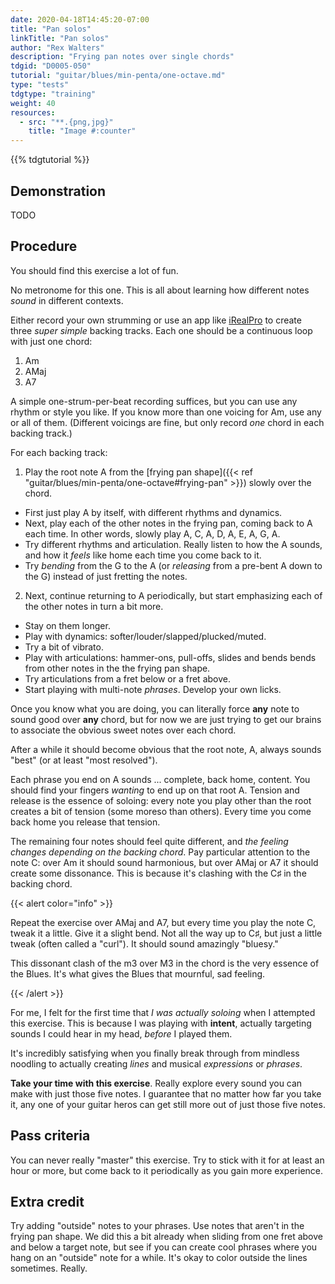 ```yaml
---
date: 2020-04-18T14:45:20-07:00
title: "Pan solos"
linkTitle: "Pan solos"
author: "Rex Walters"
description: "Frying pan notes over single chords"
tdgid: "D0005-050"
tutorial: "guitar/blues/min-penta/one-octave.md"
type: "tests"
tdgtype: "training"
weight: 40
resources:
  - src: "**.{png,jpg}"
    title: "Image #:counter"
---
```


{{% tdgtutorial %}}


## Demonstration

TODO

## Procedure

You should find this exercise a lot of fun.

No metronome for this one. This is all about learning how different notes *sound* in different contexts.

Either record your own strumming or use an app like [iRealPro](https://irealpro.com) to create three *super simple* backing tracks. Each one should be a continuous loop with just one chord:

1. Am
2. AMaj
3. A7

A simple one-strum-per-beat recording suffices, but you can use any rhythm or style you like. If you know more than one voicing for Am, use any or all of them. (Different voicings are fine, but only record *one* chord in each backing track.)

For each backing track:

1. Play the root note A from the [frying pan shape]({{< ref "guitar/blues/min-penta/one-octave#frying-pan" >}}) slowly over the chord.

  * First just play A by itself, with different rhythms and dynamics.
  * Next, play each of the other notes in the frying pan, coming back to A each time. In other words, slowly play A, C, A, D, A, E, A, G, A.
  * Try different rhythms and articulation. Really listen to how the A sounds, and how it *feels* like home each time you come back to it.
  * Try *bending* from the G to the A (or *releasing* from a pre-bent A down to the G) instead of just fretting the notes.

2. Next, continue returning to A periodically, but start emphasizing each of the other notes in turn a bit more.

  * Stay on them longer.
  * Play with dynamics: softer/louder/slapped/plucked/muted.
  * Try a bit of vibrato.
  * Play with articulations: hammer-ons, pull-offs, slides and bends bends from other notes in the the frying pan shape.
  * Try articulations from a fret below or a fret above.
  * Start playing with multi-note *phrases*. Develop your own licks.

Once you know what you are doing, you can literally force **any** note to sound good over **any** chord, but for now we are just trying to get our brains to associate the obvious sweet notes over each chord.

After a while it should become obvious that the root note, A, always sounds "best" (or at least "most resolved").

Each phrase you end on A sounds ... complete, back home, content. You should find your fingers *wanting* to end up on that root A. Tension and release is the essence of soloing: every note you play other than the root creates a bit of tension (some moreso than others). Every time you come back home you release that tension.

The remaining four notes should feel quite different, and *the feeling changes depending on the backing chord*. Pay particular attention to the note C: over Am it should sound harmonious, but over AMaj or A7 it should create some dissonance. This is because it's clashing with the C&sharp; in the backing chord.

{{< alert color="info" >}}

Repeat the exercise over AMaj and A7, but every time you play the note C, tweak it a little. Give it a slight bend. Not all the way up to C&sharp;, but just a little tweak (often called a "curl"). It should sound amazingly "bluesy."

This dissonant clash of the m3 over M3 in the chord is the very essence of the Blues. It's what gives the Blues that mournful, sad  feeling.

{{< /alert >}}

For me, I felt for the first time that *I was actually soloing* when I attempted this exercise. This is because I was playing with **intent**, actually targeting sounds I could hear in my head, *before* I played them.

It's incredibly satisfying when you finally break through from mindless noodling to actually creating *lines* and musical *expressions* or *phrases*.

**Take your time with this exercise**. Really explore every sound you can make with just those five notes. I guarantee that no matter how far you take it, any one of your guitar heros can get still more out of just those five notes.

## Pass criteria

You can never really "master" this exercise. Try to stick with it for at least an hour or more, but come back to it periodically as you gain more experience.

## Extra credit

Try adding "outside" notes to your phrases. Use notes that aren't in the frying pan shape. We did this a bit already when sliding from one fret above and below a target note, but see if you can create cool phrases where you hang on an "outside" note for a while. It's okay to color outside the lines sometimes. Really.
